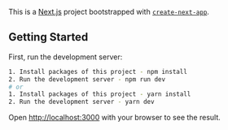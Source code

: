 This is a [Next.js](https://nextjs.org/) project bootstrapped with [`create-next-app`](https://github.com/vercel/next.js/tree/canary/packages/create-next-app).

## Getting Started

First, run the development server:

```bash
1. Install packages of this project - npm install
2. Run the development server - npm run dev
# or
1. Install packages of this project - yarn install
2. Run the development server - yarn dev
```

Open [http://localhost:3000](http://localhost:3000) with your browser to see the result.
